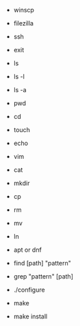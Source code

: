 - winscp
- filezilla


- ssh
- exit
- ls 
- ls -l 
- ls -a
- pwd
- cd 
- touch
- echo
- vim
- cat
- mkdir
- cp
- rm 
- mv
- ln
- apt or dnf
- find  [path] "pattern"
- grep  "pattern"  [path]


- ./configure
- make 
- make install


<!--stackedit_data:
eyJoaXN0b3J5IjpbOTI2Njc3NDE3XX0=
-->